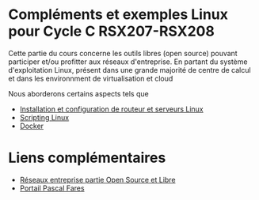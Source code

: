<!-- Global site tag (gtag.js) - Google Analytics -->
<script async src="https://www.googletagmanager.com/gtag/js?id=UA-24954673-1"></script>
<script>
  window.dataLayer = window.dataLayer || [];
  function gtag(){dataLayer.push(arguments);}
  gtag('js', new Date());

  gtag('config', 'UA-24954673-1');
</script>


# Compléments et exemples Linux pour Cycle C RSX207-RSX208

Cette partie du cours concerne les outils libres (open source) pouvant participer et/ou profitter aux réseaux d'entreprise. En partant du système d'exploitation Linux, présent dans une grande majorité de centre de calcul et dans les environnment de virtualisation et cloud 

Nous aborderons certains aspects tels que

* [Installation et configuration de routeur et serveurs Linux](Linux)
* [Scripting Linux](scripts)
* [Docker](Docker)

# Liens complémentaires

* [Réseaux entreprise partie Open Source et Libre](http://reseaux-entreprise.cofares.net/)
* [Portail Pascal Fares](http://www.cofares.net)